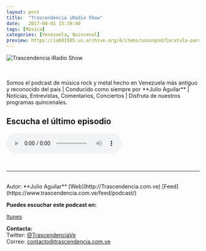 ```yaml
---
layout: post
title:  "Trascendencia iRadio Show"
date:   2017-08-01 15:39:40
tags: [Música]
categories: [Venezuela, Quincenal]
preview: https://ia601505.us.archive.org/4/items/unionpod/Caratula-para-UP300.jpg
---
```


![Trascendencia iRadio Show](https://ia601505.us.archive.org/4/items/unionpod/Caratula-para-UP500.jpg)  

<br/>  
<br/>
Somos el podcast de música rock y metal hecho en Venezuela más antiguo y reconocido del país | Conducido como siempre por **Julio Aguilar** | Noticias, Entrevistas, Comentarios, Conciertos | Disfruta de nuestros programas quincenales.

<bs/>

## Escucha el último episodio  


<!--reproductor-feed=https://www.trascendencia.com.ve/feed/podcast/-->
<!--reproductor-start-->
<audio id="audio" preload="auto" controls="" src="http://media.blubrry.com/trascendencia/feed.pippa.io/public/streams/5917add142858d1e2239d54d/episodes/598381019d940f8e6fd5704f.mp3"></audio>
<!--reproductor-end-->

<br>


_ _ _  

<br>  
Autor: **Julio Aguilar**  
[Web](http://Trascendencia.com.ve)  
[Feed](https://www.trascendencia.com.ve/feed/podcast/)

**Puedes escuchar este podcast en:**  

[Itunes]()  

**Contacta:**  
Twitter: [@TrascendenciaVe](https://twitter.com/TrascendenciaVE)  
Correo: [contacto@trascendencia.com.ve](mailto:contacto@trascendencia.com.ve)  







